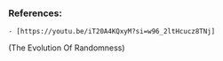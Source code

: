 



### References:
	- [https://youtu.be/iT20A4KQxyM?si=w96_2ltHcucz8TNj]
(The Evolution Of Randomness)

